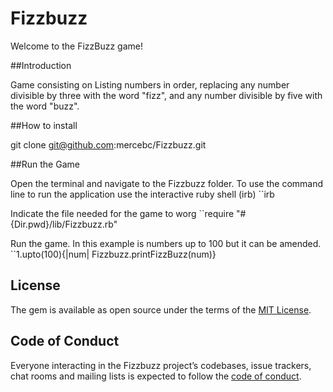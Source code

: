 # Fizzbuzz 

Welcome to the FizzBuzz game!  

##Introduction

Game consisting on Listing numbers in order, replacing any number divisible by three with the word "fizz", and any number divisible by five with the word "buzz".

##How to install

git clone git@github.com:mercebc/Fizzbuzz.git

##Run the Game

Open the terminal and navigate to the Fizzbuzz folder.
To use the command line to run the application use the interactive ruby shell (irb)
``irb

Indicate the file needed for the game to worg
``require "#{Dir.pwd}/lib/Fizzbuzz.rb"

Run the game. In this example is numbers up to 100 but it can be amended. 
``1.upto(100){|num| Fizzbuzz.printFizzBuzz(num)}



## License

The gem is available as open source under the terms of the [MIT License](https://opensource.org/licenses/MIT).

## Code of Conduct

Everyone interacting in the Fizzbuzz project’s codebases, issue trackers, chat rooms and mailing lists is expected to follow the [code of conduct](https://github.com/[USERNAME]/Fizzbuzz/blob/master/CODE_OF_CONDUCT.md).
